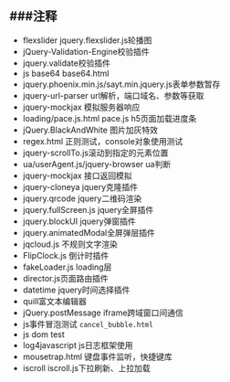 ###注释
---
* flexslider jquery.flexslider.js轮播图
* jQuery-Validation-Engine校验插件
* jquery.validate校验插件
* js base64 base64.html
* jquery.phoenix.min.js/sayt.min.jquery.js表单参数暂存
* jquery-url-parser url解析，端口域名、参数等获取
* jquery-mockjax 模拟服务器响应
* loading/pace.js.html pace.js h5页面加载进度条
* jQuery.BlackAndWhite 图片加灰特效
* regex.html 正则测试，console对象使用测试
* jquery-scrollTo.js滚动到指定的元素位置
* ua/userAgent.js/jquery-browser ua判断
* jquery-mockjax 接口返回模拟
* jquery-cloneya jquery克隆插件
* jquery.qrcode jquery二维码渲染
* jquery.fullScreen.js jquery全屏插件
* jquery.blockUI jquery弹窗插件
* jquery.animatedModal全屏弹层插件
* jqcloud.js 不规则文字渲染
* FlipClock.js 倒计时插件
* fakeLoader.js loading层
* director.js页面路由插件
* datetime jquery时间选择插件
* quill富文本编辑器
* jQuery.postMessage iframe跨域窗口间通信
* js事件冒泡测试  `cancel_bubble.html`
* js dom test
* log4javascript js日志框架使用
* mousetrap.html 键盘事件监听，快捷键库
* iscroll iscroll.js下拉刷新、上拉加载